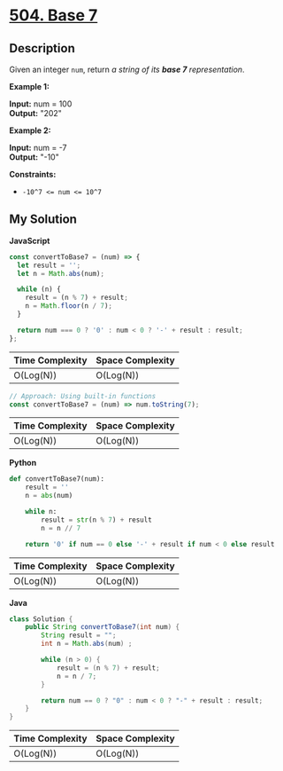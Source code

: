 # [504. Base 7](https://leetcode.com/problems/base-7)

## Description

Given an integer `num`, return _a string of its **base 7** representation_.

**Example 1:**

**Input:** num = 100  
**Output:** "202"

**Example 2:**

**Input:** num = -7  
**Output:** "-10"

**Constraints:**

- `-10^7 <= num <= 10^7`

## My Solution

**JavaScript**

```js
const convertToBase7 = (num) => {
  let result = '';
  let n = Math.abs(num);

  while (n) {
    result = (n % 7) + result;
    n = Math.floor(n / 7);
  }

  return num === 0 ? '0' : num < 0 ? '-' + result : result;
};
```

| Time Complexity | Space Complexity |
| --------------- | ---------------- |
| O(Log(N))       | O(Log(N))        |

```js
// Approach: Using built-in functions
const convertToBase7 = (num) => num.toString(7);
```

| Time Complexity | Space Complexity |
| --------------- | ---------------- |
| O(Log(N))       | O(Log(N))        |

**Python**

```python
def convertToBase7(num):
    result = ''
    n = abs(num)

    while n:
        result = str(n % 7) + result
        n = n // 7

    return '0' if num == 0 else '-' + result if num < 0 else result
```

| Time Complexity | Space Complexity |
| --------------- | ---------------- |
| O(Log(N))       | O(Log(N))        |

**Java**

```java
class Solution {
    public String convertToBase7(int num) {
        String result = "";
        int n = Math.abs(num) ;

        while (n > 0) {
            result = (n % 7) + result;
            n = n / 7;
        }

        return num == 0 ? "0" : num < 0 ? "-" + result : result;
    }
}
```

| Time Complexity | Space Complexity |
| --------------- | ---------------- |
| O(Log(N))       | O(Log(N))        |
